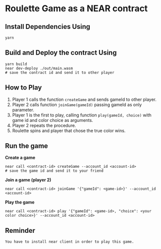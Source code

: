 # Roulette Game as a NEAR contract


## Install Dependencies Using
```
yarn
```

## Build and Deploy the contract Using
```
yarn build
near dev-deploy ./out/main.wasm
# save the contract id and send it to other player
```

## How to Play

1. Player 1 calls the function `createGame` and sends gameId to other player.
2. Player 2 calls function `joinGame(gameId)` passing gameId as only parameter. 
3. Player 1 is the first to play, calling function `play(gameId, choice)` with game id and color choice as arguments.
4. Player 2 repeats the procedure.
5. Roulette spins and player that chose the true color wins.

## Run the game
**Create a game**
```
near call <contract-id> createGame --account_id <account-id> 
# save the game id and send it to your friend
```

**Join a game (player 2)**
```
near call <contract-id> joinGame '{"gameId": <game-id>}' --account_id <account-id> 
```

**Play the game**
```
near call <contract-id> play '{"gameId": <game-id>, "choice": <your color choice>}' --account_id <account-id>
```

## Reminder
```
You have to install near client in order to play this game.
```

